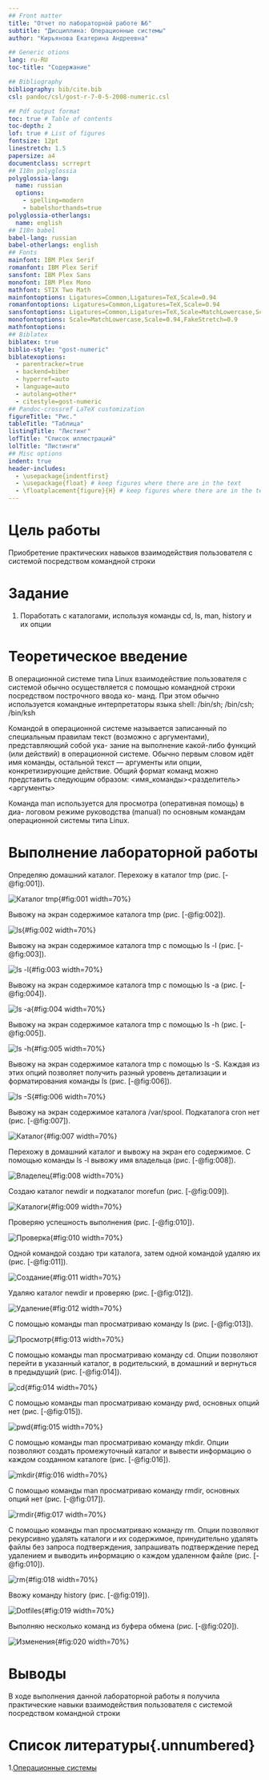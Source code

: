 ```yaml
---
## Front matter
title: "Отчет по лабораторной работе №6"
subtitle: "Дисциплина: Операционные системы"
author: "Кирьянова Екатерина Андреевна"

## Generic otions
lang: ru-RU
toc-title: "Содержание"

## Bibliography
bibliography: bib/cite.bib
csl: pandoc/csl/gost-r-7-0-5-2008-numeric.csl

## Pdf output format
toc: true # Table of contents
toc-depth: 2
lof: true # List of figures
fontsize: 12pt
linestretch: 1.5
papersize: a4
documentclass: scrreprt
## I18n polyglossia
polyglossia-lang:
  name: russian
  options:
	- spelling=modern
	- babelshorthands=true
polyglossia-otherlangs:
  name: english
## I18n babel
babel-lang: russian
babel-otherlangs: english
## Fonts
mainfont: IBM Plex Serif
romanfont: IBM Plex Serif
sansfont: IBM Plex Sans
monofont: IBM Plex Mono
mathfont: STIX Two Math
mainfontoptions: Ligatures=Common,Ligatures=TeX,Scale=0.94
romanfontoptions: Ligatures=Common,Ligatures=TeX,Scale=0.94
sansfontoptions: Ligatures=Common,Ligatures=TeX,Scale=MatchLowercase,Scale=0.94
monofontoptions: Scale=MatchLowercase,Scale=0.94,FakeStretch=0.9
mathfontoptions:
## Biblatex
biblatex: true
biblio-style: "gost-numeric"
biblatexoptions:
  - parentracker=true
  - backend=biber
  - hyperref=auto
  - language=auto
  - autolang=other*
  - citestyle=gost-numeric
## Pandoc-crossref LaTeX customization
figureTitle: "Рис."
tableTitle: "Таблица"
listingTitle: "Листинг"
lofTitle: "Список иллюстраций"
lolTitle: "Листинги"
## Misc options
indent: true
header-includes:
  - \usepackage{indentfirst}
  - \usepackage{float} # keep figures where there are in the text
  - \floatplacement{figure}{H} # keep figures where there are in the text
---
```


# Цель работы

Приобретение практических навыков взаимодействия пользователя с системой посредством командной строки

# Задание

1. Поработать с каталогами, используя команды cd, ls, man, history и их опции

# Теоретическое введение

В операционной системе типа Linux взаимодействие пользователя с системой обычно
осуществляется с помощью командной строки посредством построчного ввода ко-
манд. При этом обычно используется командные интерпретаторы языка shell: /bin/sh;
/bin/csh; /bin/ksh

Командой в операционной системе называется записанный по
специальным правилам текст (возможно с аргументами), представляющий собой ука-
зание на выполнение какой-либо функций (или действий) в операционной системе.
Обычно первым словом идёт имя команды, остальной текст — аргументы или опции,
конкретизирующие действие.
Общий формат команд можно представить следующим образом:
<имя_команды><разделитель><аргументы>

Команда man используется для просмотра (оперативная помощь) в диа-
логовом режиме руководства (manual) по основным командам операционной системы
типа Linux.

# Выполнение лабораторной работы

Определяю домашний каталог. Перехожу в каталог tmp (рис. [-@fig:001]).

![Каталог tmp](image/1.png){#fig:001 width=70%}

Вывожу на экран содержимое каталога tmp (рис. [-@fig:002]).

![ls](image/2.png){#fig:002 width=70%}

Вывожу на экран содержимое каталога tmp с помощью ls -l (рис. [-@fig:003]).

![ls -l](image/3.png){#fig:003 width=70%}

Вывожу на экран содержимое каталога tmp с помощью ls -a (рис. [-@fig:004]).

![ls -a](image/4.png){#fig:004 width=70%}

Вывожу на экран содержимое каталога tmp с помощью ls -h (рис. [-@fig:005]).

![ls -h](image/5.png){#fig:005 width=70%}

Вывожу на экран содержимое каталога tmp с помощью ls -S. Каждая из этих опций позволяет получить разный уровень детализации и форматирования команды ls (рис. [-@fig:006]).

![ls -S](image/6.png){#fig:006 width=70%}

Вывожу на экран содержимое каталога /var/spool. Подкаталога cron нет (рис. [-@fig:007]).

![Каталог](image/7.png){#fig:007 width=70%}

Перехожу в домашний каталог и вывожу на экран его содержимое. С помощью команды ls -l вывожу имя владельца (рис. [-@fig:008]).

![Владелец](image/8.png){#fig:008 width=70%}

Создаю каталог newdir и подкаталог morefun (рис. [-@fig:009]).

![Каталоги](image/9.png){#fig:009 width=70%}

Проверяю успешность выполнения (рис. [-@fig:010]).

![Проверка](image/10.png){#fig:010 width=70%}

Одной командой создаю три каталога, затем одной командой удаляю их (рис. [-@fig:011]).

![Создание](image/11.png){#fig:011 width=70%}

Удаляю каталог newdir и проверяю (рис. [-@fig:012]).

![Удаление](image/12.png){#fig:012 width=70%}

С помощью команды man просматриваю команду ls (рис. [-@fig:013]).

![Просмотр](image/13.png){#fig:013 width=70%}

С помощью команды man просматриваю команду сd. Опции позволяют перейти в указанный каталог, в родительский, в домашний и вернуться в предыдущий (рис. [-@fig:014]).

![сd](image/14.png){#fig:014 width=70%}

С помощью команды man просматриваю команду pwd, основных опций нет (рис. [-@fig:015]).

![pwd](image/15.png){#fig:015 width=70%}

С помощью команды man просматриваю команду mkdir. Опции позволяют создать промежуточный каталог и вывести информацию о каждом созданном каталоге (рис. [-@fig:016]).

![mkdir](image/16.png){#fig:016 width=70%}

С помощью команды man просматриваю команду rmdir, основных опций нет (рис. [-@fig:017]).

![rmdir](image/17.png){#fig:017 width=70%}

С помощью команды man просматриваю команду rm. Опции позволяют рекурсивно удалять каталоги и их содержимое, принудительно удалять файлы без запроса подтверждения, запрашивать подтверждение перед удалением и выводить информацию о каждом удаленном файле (рис. [-@fig:010]).

![rm](image/18.png){#fig:018 width=70%}

Ввожу команду history (рис. [-@fig:019]).

![Dotfiles](image/19.png){#fig:019 width=70%}

Выполняю несколько команд из буфера обмена (рис. [-@fig:020]).

![Изменения](image/20.png){#fig:020 width=70%}

# Выводы

В ходе выполнения данной лабораторной работы я получила практические навыки взаимодействия пользователя с системой посредством командной строки

# Список литературы{.unnumbered}

1.[Операционные системы](https://esystem.rudn.ru/course/view.php?id=20442#section-18)
